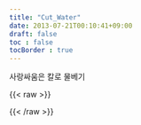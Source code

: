 ```yaml
---
title: "Cut_Water"
date: 2013-07-21T00:10:41+09:00
draft: false
toc : false
tocBorder : true
---
```



사랑싸움은 칼로 물베기


{{< raw >}}
<canvas id="cut_water_canvas" width="660" height="480"></canvas>
<script>
cut_water = {
	init: function(canvasElem){
		this.canvas = canvasElem;
		this.ctx = canvasElem.getContext('2d');
		this.w = canvasElem.width;
		this.h = canvasElem.height;

		this.points = [];

		// set sensitiviy
		this.sensitivity = 1.2;

		this.mouseX = 0;
		this.mouseY = 0;

		var xstep = 6;
		var ystep = 12;

		console.log(this.w + ", " +this.h)

		var heart_str = new Array(23);

		heart_str[0 ] = "        ...e$e.$...e$                 ...e$e.$...e        ";
		heart_str[1 ] = "     !$6lkasd!$6lkasd!$6l          !$6lkasd!$6lkasd!      ";
		heart_str[2 ] = "   ;,a1wert;,a1wert;,a1wert     ;,a1wert;,a1wert;,a1we    ";
		heart_str[3 ] = " .asxzcvb.asxzcvb.asxzcvb.as   .asxzcvb.asxzcvb.asxzcvb.  ";
		heart_str[4 ] = "1qaswedfqas1wedfqas1wedfqas1wedfqas1wedfqas1edfqas1ewdfqa ";
		heart_str[5 ] = ":lkjhgfdlkj:hgfdlkj:hgfdlkj:hgfdlkj:hgfdlkj:gfdhlkj:gfdhlk";
		heart_str[6 ] = "3edcvfr4edc3vfr4edc3vfr4edc3vfr4edc3vfr4edc3fr4vedc3fr4ved";
		heart_str[7 ] = "1234ewqa2341ewqa2341ewqa2341ewqa2341ewqa2341wqa2341weqa234";
		heart_str[8 ] = "o[piuytr[piouytr[piouytr[piouytr[piouytr[pioytru[pioytru[p";
		heart_str[9 ] = "z/xcvbnm/xczvbnm/xczvbnm/xczvbnm/xczvbnm/xczbnmv/xczbnmv/x";
		heart_str[10] = " `1qazxs`1qazxs`1wqazs`1wqazxs`1qazwxs1qa`zws1qa`zwsx1qa` ";
		heart_str[11] = "  mznxbcvfmznxbcvfmzxbcnvfzxbmcnfzxvbmnfzcxvbmnfzcxvbmnf  ";
		heart_str[12] = "   %t^y&ujm%t^y&ujm%^y&tuj%^ym&tu%^yj&tum%^yj&tum%^yj&t   ";
		heart_str[13] = "     )oiuytre)oiuytr)oieuyr)otieur)oyieutr)oyieutr)oyi    ";
		heart_str[14] = "      z.xcvgy7z.xcvg7z.yxcg7zv.yxc7zv.ygxc7zv.ygxc7z      ";
		heart_str[15] = "        q[wertyuq[weryuq[wertyuq[wetyurq[wetyurq[w        ";
		heart_str[16] = "           a;sdfghja;sdfghja;sdfghja;sdfghja;sdf          ";
		heart_str[17] = "              qmprootiqmprootimprootqimproot              ";
		heart_str[18] = "                 mtu1qaz@mtu1qa@mtuz1qa@m                 ";
		heart_str[19] = "                    !qwe$rty!qwe$rty!q                    ";
		heart_str[20] = "                       -p=oiuyt-p=o                       ";
		heart_str[21] = "                           asdfg                          ";
		heart_str[22] = "                             l                            ";

		// set points heart shape
		var colors = ['#A3A692','#F2C288','#F2AD85','#F2887E','#F25757','#F25757'];


		for(var i=0; i < heart_str.length; i++){
			
			var str = heart_str[i];

			for(var j=0; j < str.length; j++){

				var x = (this.w/2 - xstep*str.length/2) + xstep * j;
				var y = (this.h/2 - ystep*heart_str.length/2) + ystep * i;

				if(str.substr(j,1) != " "){
					this.points.push({
						ox: x,
						oy: y,
						x: x,
						y: y,
						color: colors[parseInt(Math.random() * colors.length)]
					});
				}

			}
		}

		this.canvas.addEventListener('mousemove', this.mouse_move, false);
	},
	mouse_move: function(e){
		cut_water.mouseX = e.offsetX || e.pageX - cut_water.canvas.parentNode.offsetLeft;
		cut_water.mouseY = e.offsetY || e.pageY - cut_water.canvas.parentNode.offsetTop;

	},
	update_points: function(){
		for(var i=0; i < this.points.length; i++){
			var pnt = this.points[i];
			var theta = Math.atan2(pnt.y - this.mouseY, pnt.x - this.mouseX			);
			var amtX = this.mouseX - pnt.x;
			var amtY = this.mouseY - pnt.y;
			var distance = Math.min( this.sensitivity * 100 / 
			      Math.sqrt(amtX*amtX + amtY*amtY) , 130);

			pnt.x += Math.cos(theta) * distance 
				+ (pnt.ox - pnt.x)*0.05;
			pnt.y += Math.sin(theta) * distance 
				+ (pnt.oy - pnt.y)*0.05;

		}

	},
	draw_points: function(){
		for(var i=0; i < this.points.length; i++){
			var pnt = this.points[i];
			this.draw_point(pnt.x, pnt.y, pnt.color);
		}
	},
	draw_point: function(x,y, color){
		this.ctx.fillStyle = color;
		this.ctx.beginPath();
		//this.ctx.arc(x, y, 3, 0, Math.PI*2, true);
		this.ctx.rect(x,y,4,8);
		this.ctx.closePath();
		this.ctx.fill();		
	},
	draw: function(){
		this.canvas.width = this.canvas.width;
		this.draw_points();
		this.update_points();
	}

};
var cut_water_canvas= document.getElementById('cut_water_canvas');
cut_water.init(cut_water_canvas);
setInterval(function(){
	cut_water.draw();
}, 1000/60);
</script>
{{< /raw >}}